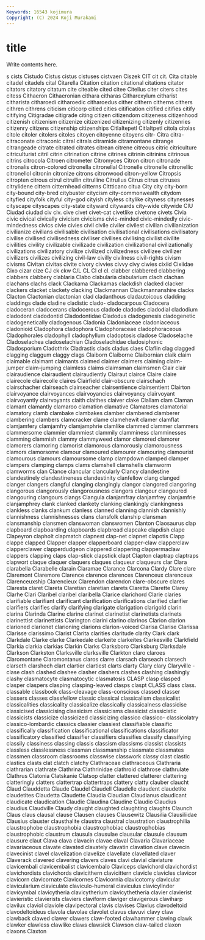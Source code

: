 ```yaml
---
Keywords: 16543 kojimura
Copyright: (C) 2024 Koji Murakami
---
```


# title

Write contents here.



s cists Cistudo Cistus cistus cistuses
cistvaen Ciszek CIT cit cit. Cita citable citadel citadels cital
Citarella Citation citation citational citations citator citators citatory citatum cite
citeable cited citee Citellus citer citers cites citess Cithaeron Cithaeronian
cithara citharas Citharexylum citharist citharista citharoedi citharoedic citharoedus cither cithern
citherns cithers cithren cithrens citicism citicorp citied cities citification citified
citifies citify citifying Citigradae citigrade citing citizen citizendom citizeness citizenhood
citizenish citizenism citizenize citizenized citizenizing citizenly citizenries citizenry citizens citizenship
citizenships Citlaltepetl Citlaltpetl citola citolas citole citoler citolers citoles citoyen
citoyenne citoyens citr- Citra citra- citraconate citraconic citral citrals citramide
citramontane citrange citrangeade citrate citrated citrates citrean citrene citreous citric
citriculture citriculturist citril citrin citrination citrine citrines citrinin citrinins citrinous
citrins citrocola Citroen citrometer Citromyces Citron citron citronade citronalis citron-colored
citronella citronellal Citronelle citronelle citronellic citronellol citronin citronize citrons citronwood
citron-yellow Citropsis citropten citrous citrul citrullin citrulline Citrullus Citrus citrus
citruses citrylidene cittern citternhead citterns Cittticano citua City city city-born
city-bound city-bred citybuster citycism city-commonwealth citydom cityfied cityfolk cityful city-god
cityish cityless citylike cityness citynesses cityscape cityscapes city-state cityward citywards
city-wide citywide CIU Ciudad ciudad civ civ. cive civet civet-cat
civetlike civetone civets Civia civic civical civically civicism civicisms civic-minded
civic-mindedly civic-mindedness civics civie civies civil civile civiler civilest civilian
civilianization civilianize civilians civilisable civilisation civilisational civilisations civilisatory civilise civilised
civilisedness civiliser civilises civilising civilist civilite civilities civility civilizable civilizade
civilization civilizational civilizationally civilizations civilizatory civilize civilized civilizedness civilizee civilizer
civilizers civilizes civilizing civil-law civilly civilness civil-rights civism civisms Civitan
civitas civite civory civvies civvy civy ciwies cixiid Cixiidae Cixo
cizar cize CJ ck ckw C/L CL Cl cl cl.
clabber clabbered clabbering clabbers clabbery clablaria Clabo clabularia clabularium clach
clachan clachans clachs clack Clackama Clackamas clackdish clacked clacker clackers
clacket clackety clacking Clackmannan Clackmannanshire clacks Clacton Clactonian clactonian clad
cladanthous cladautoicous cladding claddings clade cladine cladistic clado- cladocarpous Cladocera
cladoceran cladocerans cladocerous cladode cladodes cladodial cladodium cladodont cladodontid Cladodontidae
Cladodus cladogenesis cladogenetic cladogenetically cladogenous Cladonia Cladoniaceae cladoniaceous cladonioid Cladophora
cladophora Cladophoraceae cladophoraceous Cladophorales cladophyll cladophyllum cladoptosis cladose Cladoselache Cladoselachea
cladoselachian Cladoselachidae cladosiphonic Cladosporium Cladothrix Cladrastis clads cladus claes Claflin
clag clagged clagging claggum claggy clags Claiborn Claiborne Claibornian claik
claim claimable claimant claimants claimed claimer claimers claiming claim-jumper claim-jumping
claimless claims claimsman claimsmen Clair clair clairaudience clairaudient clairaudiently Clairaut
clairce Claire claire clairecole clairecolle claires Clairfield clair-obscure clairschach clairschacher
clairseach clairseacher clairsentience clairsentient Clairton clairvoyance clairvoyances clairvoyancies clairvoyancy clairvoyant
clairvoyantly clairvoyants claith claithes claiver clake Clallam clam Claman clamant
clamantly clamaroo clamation clamative Clamatores clamatorial clamatory clamb clambake clambakes
clamber clambered clamberer clambering clambers clamcracker clame clamehewit clamer clamflat
clamjamfery clamjamfry clamjamphrie clamlike clammed clammer clammers clammersome clammier clammiest
clammily clamminess clamminesses clamming clammish clammy clammyweed clamor clamored clamorer
clamorers clamoring clamorist clamorous clamorously clamorousness clamors clamorsome clamour clamoured
clamourer clamouring clamourist clamourous clamours clamoursome clamp clampdown clamped clamper
clampers clamping clamps clams clamshell clamshells clamworm clamworms clan Clance
clancular clancularly Clancy clandestine clandestinely clandestineness clandestinity clanfellow clang clanged
clanger clangers clangful clanging clangingly clangor clangored clangoring clangorous clangorously
clangorousness clangors clangour clangoured clangouring clangours clangs Clangula clanjamfray clanjamfrey
clanjamfrie clanjamphrey clank clanked clankety clanking clankingly clankingness clankless clanks
clankum clanless clanned clanning clannish clannishly clannishness clannishnesses clans clansfolk
clanship clansman clansmanship clansmen clanswoman clanswomen Clanton Claosaurus clap clapboard
clapboarding clapboards clapbread clapcake clapdish clape Clapeyron clapholt clapmatch clapnest
clap-net clapnet clapotis Clapp clappe clapped Clapper clapper clapperboard clapper-claw
clapperclaw clapperclawer clapperdudgeon clappered clappering clappermaclaw clappers clapping claps clap-stick
clapstick clapt Clapton claptrap claptraps clapwort claque claquer claquers claques
claqueur claqueurs clar Clara clarabella Clarabelle clarain Claramae Clarance Clarcona
Clardy Clare clare Claremont Claremore Clarence clarence clarences Clarenceux clarenceux
Clarenceuxship Clarencieux Clarendon clarendon clare-obscure clares Claresta claret Clareta Claretian
claretian clarets Claretta Clarette Clarey Clarhe Clari Claribel claribel claribella
Clarice clarichord Clarie claries clarifiable clarifiant clarificant clarification clarifications clarified
clarifier clarifiers clarifies clarify clarifying clarigate clarigation clarigold clarin clarina
Clarinda Clarine clarine clarinet clarinetist clarinetists clarinets clarinettist clarinettists Clarington
clarini clarino clarinos Clarion clarion clarioned clarionet clarioning clarions clarion-voiced
Clarisa Clarise Clarissa Clarisse clarissimo Clarist Clarita clarities claritude clarity
Clark clark Clarkdale Clarke clarke Clarkedale clarkeite clarkeites Clarkesville Clarkfield
Clarkia clarkia clarkias Clarkin Clarks Clarksboro Clarksburg Clarksdale Clarkson Clarkston
Clarksville clarksville Clarkton claro claroes Claromontane Claromontanus claros clarre clarsach
clarseach clarsech clarseth clarshech clart clartier clartiest clarts clarty Clary
clary Claryville -clase clash clashed clashee clasher clashers clashes clashing
clashingly clashy clasmatocyte clasmatocytic clasmatosis CLASP clasp clasped clasper claspers
clasping clasping-leaved clasps claspt CLASS class class. classable classbook class-cleavage
class-conscious classed classer classers classes classfellow classic classical classicalism classicalist
classicalities classicality classicalize classically classicalness classicise classicised classicising classicism classicisms
classicist classicistic classicists classicize classicized classicizing classico classico- classicolatry classico-lombardic
classics classier classiest classifiable classific classifically classification classificational classifications classificator
classificatory classified classifier classifiers classifies classify classifying classily classiness classing
classis classism classisms classist classists classless classlessness classman classmanship classmate
classmates classmen classroom classrooms classwise classwork classy clast clastic clastics
clasts clat clatch clatchy Clathraceae clathraceous Clathraria clathrarian clathrate Clathrina
Clathrinidae clathroid clathrose clathrulate Clathrus Clatonia Clatskanie Clatsop clatter clattered
clatterer clattering clatteringly clatters clattertrap clattertraps clattery clatty clauber claucht
Claud Clauddetta Claude Claudel Claudell Claudelle claudent claudetite claudetites Claudetta
Claudette Claudia Claudian Claudianus claudicant claudicate claudication Claudie Claudina Claudine
Claudio Claudius claudius Claudville Claudy claught claughted claughting claughts Claunch
Claus claus clausal clause Clausen clauses Clausewitz Clausilia Clausiliidae Clausius
clauster clausthalite claustra claustral claustration claustrophilia claustrophobe claustrophobia claustrophobiac claustrophobias
claustrophobic claustrum clausula clausulae clausular clausule clausum clausure claut Clava
clava clavacin clavae claval Clavaria Clavariaceae clavariaceous clavate clavated clavately
clavatin clavation clave clavecin clavecinist clavel clavelization clavelize clavellate clavellated
claver Claverack clavered clavering clavers claves clavi clavial claviature clavicembali
clavicembalist clavicembalo Claviceps clavichord clavichordist clavichordists clavichords clavicithern clavicittern clavicle
clavicles clavicor clavicorn clavicornate Clavicornes Clavicornia clavicotomy clavicular clavicularium claviculate
claviculo-humeral claviculus clavicylinder clavicymbal clavicytheria clavicytherium clavicythetheria clavier clavierist clavieristic
clavierists claviers claviform claviger clavigerous claviharp clavilux claviol claviole clavipectoral
clavis clavises Clavius clavodeltoid clavodeltoideus clavola clavolae clavolet clavus clavuvi
clavy claw clawback clawed clawer clawers claw-footed clawhammer clawing clawk
clawker clawless clawlike claws clawsick Clawson claw-tailed claxon claxons Claxton
